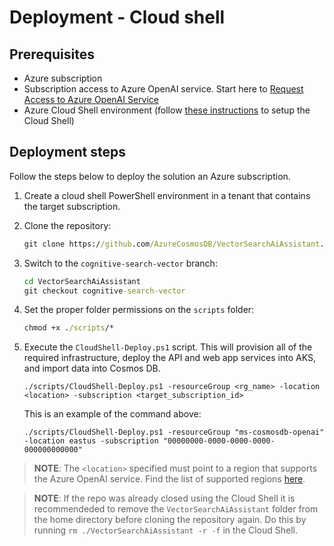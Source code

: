 # Deployment - Cloud shell

## Prerequisites

- Azure subscription
- Subscription access to Azure OpenAI service. Start here to [Request Access to Azure OpenAI Service](https://customervoice.microsoft.com/Pages/ResponsePage.aspx?id=v4j5cvGGr0GRqy180BHbR7en2Ais5pxKtso_Pz4b1_xUOFA5Qk1UWDRBMjg0WFhPMkIzTzhKQ1dWNyQlQCN0PWcu)
- Azure Cloud Shell environment (follow [these instructions](https://learn.microsoft.com/en-us/azure/cloud-shell/quickstart?tabs=azurecli) to setup the Cloud Shell)

## Deployment steps

Follow the steps below to deploy the solution an Azure subscription.

1. Create a cloud shell PowerShell environment in a tenant that contains the target subscription. 

2. Clone the repository:

    ```cmd
    git clone https://github.com/AzureCosmosDB/VectorSearchAiAssistant.git
    ```

3. Switch to the `cognitive-search-vector` branch:

    ```cmd
    cd VectorSearchAiAssistant
    git checkout cognitive-search-vector
    ```

4. Set the proper folder permissions on the `scripts` folder:

    ```cmd
    chmod +x ./scripts/*
    ```

5. Execute the `CloudShell-Deploy.ps1` script. This will provision all of the required infrastructure, deploy the API and web app services into AKS, and import data into Cosmos DB.

    ```pwsh
    ./scripts/CloudShell-Deploy.ps1 -resourceGroup <rg_name> -location <location> -subscription <target_subscription_id>
    ```

    This is an example of the command above:

    ```pwsh
    ./scripts/CloudShell-Deploy.ps1 -resourceGroup "ms-cosmosdb-openai" -location eastus -subscription "00000000-0000-0000-0000-000000000000"
    ```

>**NOTE**: The `<location>` specified must point to a region that supports the Azure OpenAI service. Find the list of supported regions [here](https://azure.microsoft.com/en-us/explore/global-infrastructure/products-by-region/?products=cognitive-services).

>**NOTE**: If the repo was already closed using the Cloud Shell it is recommendeded to remove the `VectorSearchAiAssistant` folder from the home directory before cloning the repository again. Do this by running `rm ./VectorSearchAiAssistant -r -f` in the Cloud Shell.
